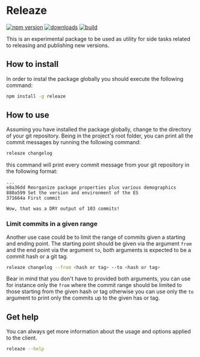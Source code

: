 # Releaze

[![npm version](https://img.shields.io/npm/v/releaze.svg)](https://www.npmjs.com/package/releaze)
[![downloads](https://img.shields.io/npm/dm/releaze.svg)](https://www.npmjs.com/package/releaze)
[![build](https://travis-ci.com/tzeikob/releaze.svg?branch=master)](https://travis-ci.com/tzeikob/releaze)

This is an experimental package to be used as utility for side tasks related to releasing and publishing new versions.

## How to install

In order to instal the package globally you should execute the following command:

```sh
npm install -g releaze
```

## How to use

Assuming you have installed the package globally, change to the directory of your git repository. Being in the project's root folder, you can print all the commit messages by running the following command:

```sh
releaze changelog
```

this command will print every commit message from your git repository in the following format:

```
...
e8a36dd Reorganize package properties plus various demographics
880a599 Set the version and environment of the ES
371664a First commit

Wow, that was a DRY output of 103 commits!

```

### Limit commits in a given range

Another use case could be to limit the range of commits given a starting and ending point. The starting point should be given via the argument `from` and the end point via the argument `to`, both arguments is expected to be a commit hash or a git tag.

```sh
releaze changelog --from <hash or tag> --to <hash or tag>
```

Bear in mind that you don't have to provided both arguments, you can use for instance only the `from` where the commit range should be limited to those starting from the given hash or tag otherwise you can use only the `to` argument to print only the commits up to the given has or tag.

## Get help

You can always get more information about the usage and options applied to the client.

```sh
releaze --help
```